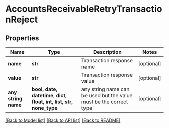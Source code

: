 # AccountsReceivableRetryTransactionReject


## Properties
Name | Type | Description | Notes
------------ | ------------- | ------------- | -------------
**name** | **str** | Transaction response name | [optional] 
**value** | **str** | Transaction response value | [optional] 
**any string name** | **bool, date, datetime, dict, float, int, list, str, none_type** | any string name can be used but the value must be the correct type | [optional]

[[Back to Model list]](../README.md#documentation-for-models) [[Back to API list]](../README.md#documentation-for-api-endpoints) [[Back to README]](../README.md)


